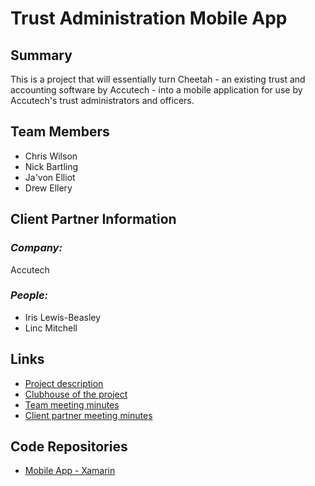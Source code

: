 # Trust Administration Mobile App

## **Summary**

This is a project that will essentially turn Cheetah - an existing trust and accounting software by Accutech - into a mobile application for use by Accutech's trust administrators and officers.

## **Team Members**

- Chris Wilson
- Nick Bartling
- Ja'von Elliot
- Drew Ellery

## **Client Partner Information**

### *Company:*
Accutech

### *People:*
- Iris Lewis-Beasley
- Linc Mitchell

## **Links**

- [Project description](ProjectDescription.md)
- [Clubhouse of the project](https://app.clubhouse.io)
- [Team meeting minutes](MeetingMinutes/Team)
- [Client partner meeting minutes](MeetingMinutes/ClientPartner)

## **Code Repositories**
- [Mobile App - Xamarin](https://visualstudio.microsoft.com/xamarin/)

